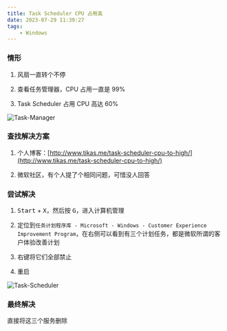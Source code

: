 ```yaml
---
title: Task Scheduler CPU 占用高
date: 2023-07-29 11:39:27
tags:
    - Windows
---
```


### 情形

1. 风扇一直转个不停

2. 查看任务管理器，CPU 占用一直是 99%

3. Task Scheduler 占用 CPU 高达 60%

<!-- more -->

![Task-Manager](/images/2001/Task-Manager.png)

### 查找解决方案

1. 个人博客：[http://www.tikas.me/task-scheduler-cpu-to-high/](http://www.tikas.me/task-scheduler-cpu-to-high/)

2. 微软社区，有个人提了个相同问题，可惜没人回答

### 尝试解决

1. <kbd>Start</kbd> + <kbd>X</kbd>，然后按 <kbd>G</kbd>，进入计算机管理

2. 定位到`任务计划程序库 - Microsoft - Windows - Customer Experience Improvement Program`，在右侧可以看到有三个计划任务，都是微软所谓的客户体验改善计划

3. 右键将它们全部禁止

4. 重启

![Task-Scheduler](/images/2001/Task-Scheduler.png)

### 最终解决

直接将这三个服务删除
